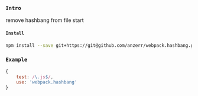 
### `Intro`
remove hashbang from file start

#### `Install`
``` bash
npm install --save git+https://git@github.com/anzerr/webpack.hashbang.git
```

### `Example`
``` javascript
{
    test: /\.js$/,
    use: 'webpack.hashbang'
}
```